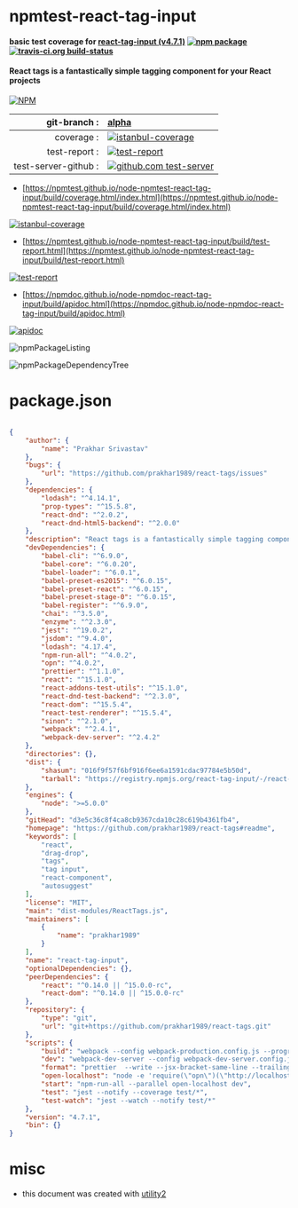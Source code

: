 # npmtest-react-tag-input

#### basic test coverage for  [react-tag-input (v4.7.1)](https://github.com/prakhar1989/react-tags#readme)  [![npm package](https://img.shields.io/npm/v/npmtest-react-tag-input.svg?style=flat-square)](https://www.npmjs.org/package/npmtest-react-tag-input) [![travis-ci.org build-status](https://api.travis-ci.org/npmtest/node-npmtest-react-tag-input.svg)](https://travis-ci.org/npmtest/node-npmtest-react-tag-input)

#### React tags is a fantastically simple tagging component for your React projects

[![NPM](https://nodei.co/npm/react-tag-input.png?downloads=true&downloadRank=true&stars=true)](https://www.npmjs.com/package/react-tag-input)

| git-branch : | [alpha](https://github.com/npmtest/node-npmtest-react-tag-input/tree/alpha)|
|--:|:--|
| coverage : | [![istanbul-coverage](https://npmtest.github.io/node-npmtest-react-tag-input/build/coverage.badge.svg)](https://npmtest.github.io/node-npmtest-react-tag-input/build/coverage.html/index.html)|
| test-report : | [![test-report](https://npmtest.github.io/node-npmtest-react-tag-input/build/test-report.badge.svg)](https://npmtest.github.io/node-npmtest-react-tag-input/build/test-report.html)|
| test-server-github : | [![github.com test-server](https://npmtest.github.io/node-npmtest-react-tag-input/GitHub-Mark-32px.png)](https://npmtest.github.io/node-npmtest-react-tag-input/build/app/index.html) | | build-artifacts : | [![build-artifacts](https://npmtest.github.io/node-npmtest-react-tag-input/glyphicons_144_folder_open.png)](https://github.com/npmtest/node-npmtest-react-tag-input/tree/gh-pages/build)|

- [https://npmtest.github.io/node-npmtest-react-tag-input/build/coverage.html/index.html](https://npmtest.github.io/node-npmtest-react-tag-input/build/coverage.html/index.html)

[![istanbul-coverage](https://npmtest.github.io/node-npmtest-react-tag-input/build/screenCapture.buildCi.browser.%252Ftmp%252Fbuild%252Fcoverage.lib.html.png)](https://npmtest.github.io/node-npmtest-react-tag-input/build/coverage.html/index.html)

- [https://npmtest.github.io/node-npmtest-react-tag-input/build/test-report.html](https://npmtest.github.io/node-npmtest-react-tag-input/build/test-report.html)

[![test-report](https://npmtest.github.io/node-npmtest-react-tag-input/build/screenCapture.buildCi.browser.%252Ftmp%252Fbuild%252Ftest-report.html.png)](https://npmtest.github.io/node-npmtest-react-tag-input/build/test-report.html)

- [https://npmdoc.github.io/node-npmdoc-react-tag-input/build/apidoc.html](https://npmdoc.github.io/node-npmdoc-react-tag-input/build/apidoc.html)

[![apidoc](https://npmdoc.github.io/node-npmdoc-react-tag-input/build/screenCapture.buildCi.browser.%252Ftmp%252Fbuild%252Fapidoc.html.png)](https://npmdoc.github.io/node-npmdoc-react-tag-input/build/apidoc.html)

![npmPackageListing](https://npmtest.github.io/node-npmtest-react-tag-input/build/screenCapture.npmPackageListing.svg)

![npmPackageDependencyTree](https://npmtest.github.io/node-npmtest-react-tag-input/build/screenCapture.npmPackageDependencyTree.svg)



# package.json

```json

{
    "author": {
        "name": "Prakhar Srivastav"
    },
    "bugs": {
        "url": "https://github.com/prakhar1989/react-tags/issues"
    },
    "dependencies": {
        "lodash": "^4.14.1",
        "prop-types": "^15.5.8",
        "react-dnd": "^2.0.2",
        "react-dnd-html5-backend": "^2.0.0"
    },
    "description": "React tags is a fantastically simple tagging component for your React projects",
    "devDependencies": {
        "babel-cli": "^6.9.0",
        "babel-core": "^6.0.20",
        "babel-loader": "^6.0.1",
        "babel-preset-es2015": "^6.0.15",
        "babel-preset-react": "^6.0.15",
        "babel-preset-stage-0": "^6.0.15",
        "babel-register": "^6.9.0",
        "chai": "^3.5.0",
        "enzyme": "^2.3.0",
        "jest": "^19.0.2",
        "jsdom": "^9.4.0",
        "lodash": "4.17.4",
        "npm-run-all": "^4.0.2",
        "opn": "^4.0.2",
        "prettier": "^1.1.0",
        "react": "^15.1.0",
        "react-addons-test-utils": "^15.1.0",
        "react-dnd-test-backend": "^2.3.0",
        "react-dom": "^15.5.4",
        "react-test-renderer": "^15.5.4",
        "sinon": "^2.1.0",
        "webpack": "^2.4.1",
        "webpack-dev-server": "^2.4.2"
    },
    "directories": {},
    "dist": {
        "shasum": "016f9f57f6bf916f6ee6a1591cdac97784e5b50d",
        "tarball": "https://registry.npmjs.org/react-tag-input/-/react-tag-input-4.7.1.tgz"
    },
    "engines": {
        "node": ">=5.0.0"
    },
    "gitHead": "d3e5c36c8f4ca8cb9367cda10c28c619b4361fb4",
    "homepage": "https://github.com/prakhar1989/react-tags#readme",
    "keywords": [
        "react",
        "drag-drop",
        "tags",
        "tag input",
        "react-component",
        "autosuggest"
    ],
    "license": "MIT",
    "main": "dist-modules/ReactTags.js",
    "maintainers": [
        {
            "name": "prakhar1989"
        }
    ],
    "name": "react-tag-input",
    "optionalDependencies": {},
    "peerDependencies": {
        "react": "^0.14.0 || ^15.0.0-rc",
        "react-dom": "^0.14.0 || ^15.0.0-rc"
    },
    "repository": {
        "type": "git",
        "url": "git+https://github.com/prakhar1989/react-tags.git"
    },
    "scripts": {
        "build": "webpack --config webpack-production.config.js --progress --colors && babel lib --out-dir dist-modules",
        "dev": "webpack-dev-server --config webpack-dev-server.config.js --progress --inline --colors",
        "format": "prettier  --write --jsx-bracket-same-line --trailing-comma es5 lib/*.js test/*.js",
        "open-localhost": "node -e 'require(\"opn\")(\"http://localhost:8090/example/index.html\")'",
        "start": "npm-run-all --parallel open-localhost dev",
        "test": "jest --notify --coverage test/*",
        "test-watch": "jest --watch --notify test/*"
    },
    "version": "4.7.1",
    "bin": {}
}
```



# misc
- this document was created with [utility2](https://github.com/kaizhu256/node-utility2)
